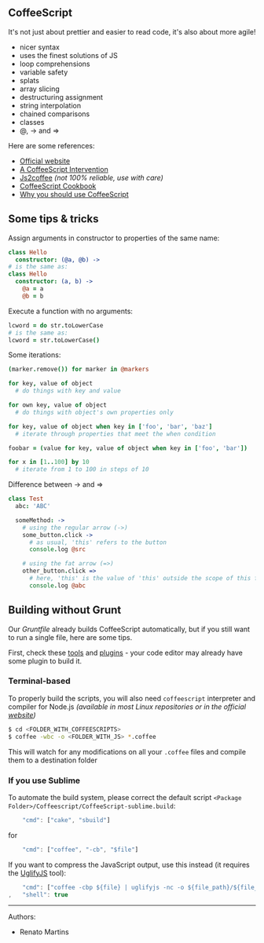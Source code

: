 ## CoffeeScript

It's not just about prettier and easier to read code, it's also about more agile!

 - nicer syntax
 - uses the finest solutions of JS
 - loop comprehensions
 - variable safety
 - splats
 - array slicing
 - destructuring assignment
 - string interpolation
 - chained comparisons
 - classes
 - @, -> and =>

Here are some references:
 - [Official website](http://coffeescript.org/)
 - [A CoffeeScript Intervention](http://pragprog.com/magazines/2011-05/a-coffeescript-intervention)
 - [Js2coffee](http://js2coffee.org/) *(not 100% reliable, use with care)*
 - [CoffeeScript Cookbook](http://coffeescriptcookbook.com/)
 - [Why you should use CoffeeScript](http://blog.gorges.us/2011/05/why-you-should-use-coffeescript/)


## Some tips & tricks

Assign arguments in constructor to properties of the same name:

```coffee
class Hello
  constructor: (@a, @b) ->
# is the same as:
class Hello
  constructor: (a, b) ->
    @a = a
    @b = b
```

Execute a function with no arguments:

```coffee
lcword = do str.toLowerCase
# is the same as:
lcword = str.toLowerCase()
```

Some iterations:

```coffee
(marker.remove()) for marker in @markers

for key, value of object
  # do things with key and value

for own key, value of object
  # do things with object's own properties only

for key, value of object when key in ['foo', 'bar', 'baz']
  # iterate through properties that meet the when condition

foobar = (value for key, value of object when key in ['foo', 'bar'])

for x in [1..100] by 10
  # iterate from 1 to 100 in steps of 10
```

Difference between -> and =>

```coffee
class Test
  abc: 'ABC'

  someMethod: ->
    # using the regular arrow (->)
    some_button.click ->
      # as usual, 'this' refers to the button
      console.log @src

    # using the fat arrow (=>)
    other_button.click =>
      # here, 'this' is the value of 'this' outside the scope of this function
      console.log @abc
```

## Building without Grunt

Our *Gruntfile* already builds CoffeeScript automatically, but if you still want to run a single file, here are some tips.

First, check these [tools](https://github.com/jashkenas/coffee-script/wiki/Build-tools) and [plugins](https://github.com/jashkenas/coffee-script/wiki/Text-editor-plugins) - your code editor may already have some plugin to build it.


### Terminal-based

To properly build the scripts, you will also need `coffeescript` interpreter and compiler for Node.js *(available in most Linux repositories or in the official [website](http://coffeescript.org/))*

```bash
$ cd <FOLDER_WITH_COFFEESCRIPTS>
$ coffee -wbc -o <FOLDER_WITH_JS> *.coffee
```

This will watch for any modifications on all your `.coffee` files and compile them to a destination folder


### If you use Sublime

To automate the build system, please correct the default script `<Package Folder>/Coffeescript/CoffeeScript-sublime.build`:

```js
    "cmd": ["cake", "sbuild"]
```

for

```js
    "cmd": ["coffee", "-cb", "$file"]
```

If you want to compress the JavaScript output, use this instead (it requires the [UglifyJS](https://github.com/mishoo/UglifyJS) tool):


```js
    "cmd": ["coffee -cbp ${file} | uglifyjs -nc -o ${file_path}/${file_base_name}.js"]
,   "shell": true
```


---

Authors:
 - Renato Martins
